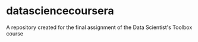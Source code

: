# datasciencecoursera
A repository created for the final assignment of the Data Scientist's Toolbox course
